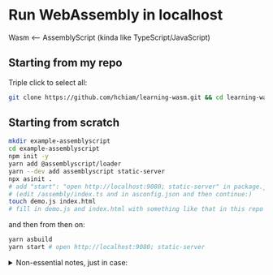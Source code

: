 # Run WebAssembly in localhost

Wasm <-- AssemblyScript (kinda like TypeScript/JavaScript)

## Starting from my repo

Triple click to select all:

```bash
git clone https://github.com/hchiam/learning-wasm.git && cd learning-wasm && cd as && yarn && yarn go
```

## Starting from scratch

```bash
mkdir example-assemblyscript
cd example-assemblyscript
npm init -y
yarn add @assemblyscript/loader
yarn --dev add assemblyscript static-server
npx asinit .
# add "start": "open http://localhost:9080; static-server" in package.json
# (edit /assembly/index.ts and in asconfig.json and then continue:)
touch demo.js index.html
# fill in demo.js and index.html with something like that in this repo sub-folder
```

and then from then on:

```bash
yarn asbuild
yarn start # open http://localhost:9080; static-server
```

<details>
<summary>Non-essential notes, just in case:</summary>

- `./assembly`: Directory holding the AssemblyScript sources being compiled to WebAssembly.
- `./assembly/tsconfig.json`: TypeScript configuration inheriting recommended AssemblyScript settings.
- `./assembly/index.ts`: Example entry file being compiled to WebAssembly to get you started.
- `./build`: Build artifact directory where compiled WebAssembly files are stored.
- `./build/.gitignore`: Git configuration that excludes compiled binaries from source control.
- `./index.js`: Main file loading the WebAssembly module and exporting its exports.
- `./tests/index.js`: Example test to check that your module is indeed working.
- `./asconfig.json`: Configuration file defining both a 'debug' and a 'release' target.
- `./package.json`: Package info containing the necessary commands to compile to WebAssembly.
- <https://www.assemblyscript.org>
- <https://github.com/AssemblyScript/assemblyscript>
- <https://www.assemblyscript.org/quick-start.html>
- <https://wasmbyexample.dev/examples/hello-world/hello-world.assemblyscript.en-us.html>
- This tutorial finally got it working for me: <https://blog.logrocket.com/the-introductory-guide-to-assemblyscript> and <https://github.com/dguo/assemblyscript-demo>

</details>
